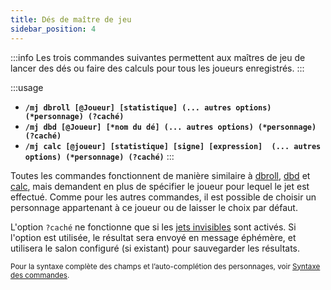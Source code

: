```yaml
---
title: Dés de maître de jeu
sidebar_position: 4
---
```


:::info
Les trois commandes suivantes permettent aux maîtres de jeu de lancer des dés ou faire des calculs pour tous les joueurs enregistrés.
:::

:::usage
- **`/mj dbroll [@Joueur] [statistique] (... autres options) (*personnage) (?caché)`**
- **`/mj dbd [@Joueur] [*nom du dé] (... autres options) (*personnage) (?caché)`**
- **`/mj calc [@joueur] [statistique] [signe] [expression]  (... autres options) (*personnage) (?caché)`**
:::

Toutes les commandes fonctionnent de manière similaire à [dbroll](./dice.mdx#dbroll-dbroll), [dbd](./dice.mdx#dbd-dbd) et [calc](./calc.mdx#basé-sur-des-statistiques-calc), mais demandent en plus de spécifier le joueur pour lequel le jet est effectué. Comme pour les autres commandes, il est possible de choisir un personnage appartenant à ce joueur ou de laisser le choix par défaut.

L'option `?caché` ne fonctionne que si les [jets invisibles](../../config/threads.md#jets-invisibles) sont activés. Si l'option est utilisée, le résultat sera envoyé en message éphémère, et utilisera le salon configuré (si existant) pour sauvegarder les résultats.

<small>Pour la syntaxe complète des champs et l’auto-complétion des personnages, voir [Syntaxe des commandes](../../introduction/format.mdx).</small>
